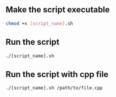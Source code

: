 ## Make the script executable
```bash
chmod +x [script_name].sh
```

## Run the script
```bash
./[script_name].sh
```

## Run the script with cpp file
```bash
./[script_name].sh /path/to/file.cpp
```
